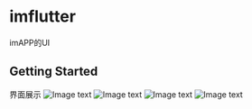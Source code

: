# imflutter

imAPP的UI

## Getting Started

界面展示
![Image text](https://pic2.hanmaker.com///im///images///iOSHC110015512570061050.jpg?imageHeight\u003d1125#imageWidth\u003d2436)
![Image text](https://pic2.hanmaker.com///im///images///iOSHC110015512570061051.jpg?imageHeight\u003d1125#imageWidth\u003d2436)
![Image text](https://pic2.hanmaker.com///im///images///iOSHC110015512570061052.jpg?imageHeight\u003d1125#imageWidth\u003d2436)
![Image text](https://pic2.hanmaker.com///im///images///iOSHC110015512570061053.jpg?imageHeight\u003d1125#imageWidth\u003d2436)

